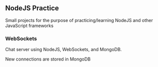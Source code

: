 ## NodeJS Practice
Small projects for the purpose of practicing/learning NodeJS and other JavaScript frameworks

### WebSockets
Chat server using NodeJS, WebSockets, and MongoDB.  

New connections are stored in MongoDB
